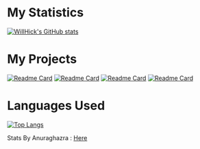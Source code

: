 # My Statistics 
[![WillHick's GitHub stats](https://github-readme-stats.vercel.app/api?username=WillHick&theme=graywhite&show_icons=true&hide_border=false)](https://github.com/WillHick)

# My Projects
[![Readme Card](https://github-readme-stats.vercel.app/api/pin/?username=WillHick&theme=graywhite&show_icons=true&hide_border=false&repo=EasyClear)](https://github.com/WillHick/EasyClear) [![Readme Card](https://github-readme-stats.vercel.app/api/pin/?username=WillHick&theme=graywhite&show_icons=true&hide_border=false&repo=SysWatch)](https://github.com/WillHick/SysWatch) [![Readme Card](https://github-readme-stats.vercel.app/api/pin/?username=WillHick&theme=graywhite&show_icons&hide_border=false&repo=SimplBattery)](https://github.com/WillHick/SimplBattery) [![Readme Card](https://github-readme-stats.vercel.app/api/pin/?username=WillHick&theme=graywhite&show_icons=true&hide_border=false&repo=SysWatch-LiveFeed)](https://github.com/WillHick/SysWatch-LiveFeed)

# Languages Used  
[![Top Langs](https://github-readme-stats.vercel.app/api/top-langs/?username=WillHick&theme=graywhite&show_icons&layout=compact)](https://github.com/WillHick)

<p align="left">Stats By Anuraghazra : <a href=https://github.com/anuraghazra/github-readme-stats>Here</a>
